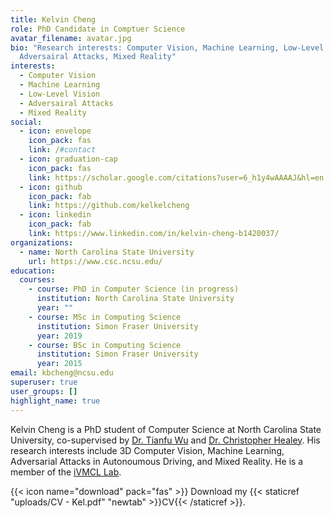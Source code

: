 ```yaml
---
title: Kelvin Cheng
role: PhD Candidate in Comptuer Science
avatar_filename: avatar.jpg
bio: "Research interests: Computer Vision, Machine Learning, Low-Level Vision,
  Adversairal Attacks, Mixed Reality"
interests:
  - Computer Vision
  - Machine Learning
  - Low-Level Vision
  - Adversairal Attacks
  - Mixed Reality
social:
  - icon: envelope
    icon_pack: fas
    link: /#contact
  - icon: graduation-cap
    icon_pack: fas
    link: https://scholar.google.com/citations?user=6_h1y4wAAAAJ&hl=en
  - icon: github
    icon_pack: fab
    link: https://github.com/kelkelcheng
  - icon: linkedin
    icon_pack: fab
    link: https://www.linkedin.com/in/kelvin-cheng-b1420037/
organizations:
  - name: North Carolina State University
    url: https://www.csc.ncsu.edu/
education:
  courses:
    - course: PhD in Computer Science (in progress)
      institution: North Carolina State University
      year: ""
    - course: MSc in Computing Science
      institution: Simon Fraser University
      year: 2019
    - course: BSc in Computing Science
      institution: Simon Fraser University
      year: 2015
email: kbcheng@ncsu.edu
superuser: true
user_groups: []
highlight_name: true
---
```

Kelvin Cheng is a PhD student of Computer Science at North Carolina State University, co-supervised by [Dr. Tianfu Wu](https://tfwu.github.io/) and [Dr. Christopher Healey](https://www.csc2.ncsu.edu/faculty/healey/). His research interests include 3D Computer Vision, Machine Learning, Adversarial Attacks in Autonoumous Driving, and Mixed Reality. He is a member of the [iVMCL Lab](https://research.ece.ncsu.edu/ivmcl/)[](https://tfwu.github.io/).

{{< icon name="download" pack="fas" >}} Download my {{< staticref "uploads/CV - Kel.pdf" "newtab" >}}CV{{< /staticref >}}.